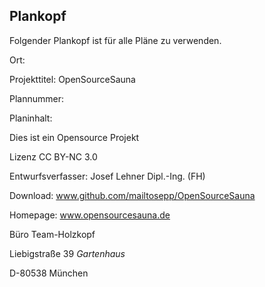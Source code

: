 ## Plankopf
Folgender Plankopf ist für alle Pläne zu verwenden.


Ort:

Projekttitel: OpenSourceSauna

Plannummer:

Planinhalt:




Dies ist ein Opensource Projekt

Lizenz CC BY-NC 3.0




Entwurfsverfasser: Josef Lehner Dipl.-Ing. (FH)

Download: www.github.com/mailtosepp/OpenSourceSauna

Homepage: www.opensourcesauna.de




Büro Team-Holzkopf

Liebigstraße 39 *Gartenhaus*

D-80538 München



